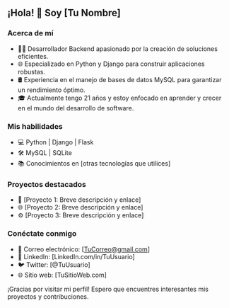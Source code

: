 ## ¡Hola! 👋 Soy [Tu Nombre]

### Acerca de mí
- 👨‍💻 Desarrollador Backend apasionado por la creación de soluciones eficientes.
- 🌐 Especializado en Python y Django para construir aplicaciones robustas.
- 🛢️ Experiencia en el manejo de bases de datos MySQL para garantizar un rendimiento óptimo.
- 🎓 Actualmente tengo 21 años y estoy enfocado en aprender y crecer en el mundo del desarrollo de software.

### Mis habilidades
- 💻 Python | Django | Flask
- 🛠️ MySQL | SQLite
- 📚 Conocimientos en [otras tecnologías que utilices]

### Proyectos destacados
- 🚀 [Proyecto 1: Breve descripción y enlace]
- 🌐 [Proyecto 2: Breve descripción y enlace]
- ⚙️ [Proyecto 3: Breve descripción y enlace]

### Conéctate conmigo
- 📧 Correo electrónico: [TuCorreo@gmail.com]
- 🔗 LinkedIn: [LinkedIn.com/in/TuUsuario]
- 🐦 Twitter: [@TuUsuario]
- 🌐 Sitio web: [TuSitioWeb.com]

¡Gracias por visitar mi perfil! Espero que encuentres interesantes mis proyectos y contribuciones.
